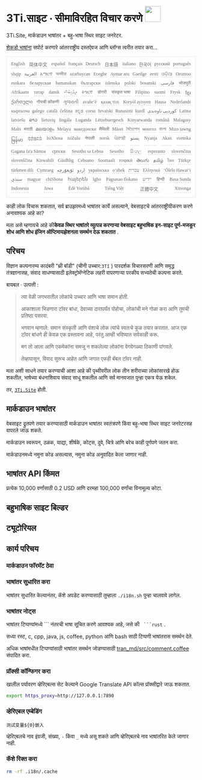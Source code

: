 <h1 style="justify-content:space-between">3Ti.साइट ⋅ सीमाविरहित विचार करणे <img src="//i-01.eu.org/3Ti/logo.svg" style="user-select:none;margin-top:-1px;width:42px"></h1>

3Ti.Site, मार्कडाउन भाषांतर + बहु-भाषा स्थिर साइट जनरेटर.

[शेकडो भाषांना](https://github.com/i18n-site/node/blob/main/lang/src/index.js) सपोर्ट करणारे आंतरराष्ट्रीय दस्तऐवज आणि ब्लॉग्स त्वरीत तयार करा...

<pre class="langli" style="display:flex;flex-wrap:wrap;background:transparent;border:1px solid #eee;font-size:12px;box-shadow:0 0 3px inset #eee;padding:12px 5px 4px 12px;justify-content:space-between;"><style>pre.langli i{font-weight:300;font-family:s;margin-right:7px;margin-bottom:8px;font-style:normal;color:#666;border-bottom:1px dashed #ccc;}</style><i>English</i><i> 简体中文 </i><i>español</i><i>français</i><i>Deutsch</i><i> 日本語 </i><i>italiano</i><i>한국어</i><i>русский</i><i>português</i><i>shqip</i><i>‫العربية‬</i><i>አማርኛ</i><i>অসমীয়া</i><i>azərbaycan</i><i>Eʋegbe</i><i>Aymar aru</i><i>Gaeilge</i><i>eesti</i><i>ଓଡ଼ିଆ</i><i>Oromoo</i><i>euskara</i><i>беларуская</i><i>bamanakan</i><i>български</i><i>íslenska</i><i>polski</i><i>bosanski</i><i>‫فارسی‬</i><i>भोजपुरी</i><i>Afrikaans</i><i>татар</i><i>dansk</i><i>‫ދިވެހިބަސް‬</i><i>ትግርኛ</i><i>डोगरी</i><i>संस्कृत भाषा</i><i>Filipino</i><i>suomi</i><i>Frysk</i><i>ខ្មែរ</i><i>ქართული</i><i>गोंयची कोंकणी</i><i>ગુજરાતી</i><i>avañe’ẽ</i><i>қазақ тілі</i><i>Kreyòl ayisyen</i><i>Hausa</i><i>Nederlands</i><i>кыргызча</i><i>galego</i><i>català</i><i>čeština</i><i>ಕನ್ನಡ</i><i>corsu</i><i>hrvatski</i><i>Runasimi</i><i>kurdî</i><i>‫کوردیی ناوەندی‬</i><i>Latina</i><i>latviešu</i><i>ລາວ</i><i>lietuvių</i><i>lingála</i><i>Luganda</i><i>Lëtzebuergesch</i><i>Kinyarwanda</i><i>română</i><i>Malagasy</i><i>Malti</i><i>मराठी</i><i>മലയാളം</i><i>Melayu</i><i>македонски</i><i>मैथिली</i><i>Māori</i><i>মৈতৈলোন্</i><i>монгол</i><i>বাংলা</i><i>Mizo ṭawng</i><i>မြန်မာ</i><i>𞄀𞄄𞄰𞄩𞄍𞄜𞄰</i><i>IsiXhosa</i><i>isiZulu</i><i>नेपाली</i><i>norsk</i><i>ਪੰਜਾਬੀ</i><i>‫پښتو‬</i><i>Nyanja</i><i>Akan</i><i>svenska</i><i>Gagana fa'a Sāmoa</i><i>српски</i><i>Sesotho sa Leboa</i><i>Sesotho</i><i>සිංහල</i><i>esperanto</i><i>slovenčina</i><i>slovenščina</i><i>Kiswahili</i><i>Gàidhlig</i><i>Cebuano</i><i>Soomaali</i><i>тоҷикӣ</i><i>తెలుగు</i><i>தமிழ்</i><i>ไทย</i><i>Türkçe</i><i>türkmen dili</i><i>Cymraeg</i><i>‫ئۇيغۇرچە‬</i><i>‫اردو‬</i><i>українська</i><i>o‘zbek</i><i>‫עברית‬</i><i>Ελληνικά</i><i>ʻŌlelo Hawaiʻi</i><i>‫سنڌي‬</i><i>magyar</i><i>chiShona</i><i>հայերեն</i><i>Igbo</i><i>Pagsasao Ilokano</i><i>‫ייִדיש‬</i><i>हिन्दी</i><i>Basa Sunda</i><i>Indonesia</i><i>Jawa</i><i>Èdè Yorùbá</i><i>Tiếng Việt</i><i> 正體中文 </i><i>Xitsonga</i></pre>

काही लोक विचारू शकतात, सर्व ब्राउझरमध्ये भाषांतर कार्ये असल्याने, वेबसाइटचे आंतरराष्ट्रीयीकरण करणे अनावश्यक आहे का?

मला असे म्हणायचे आहे की**केवळ स्थिर भाषांतरे व्युत्पन्न करणार्‍या वेबसाइट बहुभाषिक इन-साइट पूर्ण-मजकूर शोध आणि शोध इंजिन ऑप्टिमायझेशनला समर्थन देऊ शकतात** .

## परिचय

विज्ञान कल्पनारम्य कादंबरी &quot;थ्री बॉडी&quot; (चीनी उच्चार:`3Tǐ` ) पारदर्शक विचारसरणी आणि समृद्ध तंत्रज्ञानासह, संवाद साधण्यासाठी इलेक्ट्रोमॅग्नेटिक लहरी वापरणाऱ्या परकीय सभ्यतेची कल्पना करते.

बायबल · उत्पत्ती :

> त्या वेळी जगभरातील लोकांचे उच्चार आणि भाषा समान होती.
>
> आकाशाला भिडणारा टॉवर बांधा, देवाच्या दारापर्यंत पोहोचा, लोकांची मने गोळा करा आणि तुमची प्रतिष्ठा पसरवा.
>
> भगवान म्हणाले: समान संस्कृती आणि वंशाचे लोक त्यांचे स्वतःचे कुळ तयार करतात. आज एक टॉवर बांधणे ही केवळ एक प्रस्तावना आहे, परंतु आम्ही भविष्यात सर्वकाही करू.
>
> मग तो आला आणि एकमेकांना समजू न शकलेल्या लोकांना वेगवेगळ्या ठिकाणी पांगवले.
>
> तेव्हापासून, विवाद सुरूच आहेत आणि जगात एकही बॅबल टॉवर नाही.

मला अशी साधने तयार करण्याची आशा आहे की पृथ्वीवरील लोक तीन शरीराच्या लोकांसारखे होऊ शकतील, भाषेच्या बंधनाशिवाय संवाद साधू शकतील आणि सर्व मानवजात पुन्हा एकत्र येऊ शकेल.

तर, [`3Ti.Site`](//3Ti.Site) होती.

## मार्कडाउन भाषांतर

वेबसाइट द्रुतपणे तयार करण्यासाठी मार्कडाउन भाषांतर स्वतंत्रपणे किंवा बहु-भाषा स्थिर साइट जनरेटरसह वापरले जाऊ शकते.

मार्कडाउन स्वरूपन, ठळक, याद्या, शीर्षके, कोट्स, दुवे, चित्रे आणि बरेच काही पूर्णपणे जतन करा.

मार्कडाउनमध्ये नमुना कोड असल्यास, नमुना कोड अनुवादित केला जाणार नाही.

## भाषांतर API किंमत

प्रत्येक 10,000 वर्णांसाठी 0.2 USD आणि दरमहा 100,000 वर्णांचा विनामूल्य कोटा.

## बहुभाषिक साइट बिल्डर

## ट्यूटोरियल

## कार्य परिचय

### मार्कडाउन फॉरमॅट ठेवा

### भाषांतर सुधारित करा

भाषांतर सुधारित केल्यानंतर, कॅशे अपडेट करण्यासाठी तुम्हाला `./i18n.sh` पुन्हा चालवावे लागेल.

### भाषांतर नोट्स

भाषांतर टिप्पण्यांमध्ये \``` नंतरची भाषा सूचित करणे आवश्यक आहे, जसे की ` ```rust` .

सध्या रस्ट, c, cpp, java, js, coffee, python आणि bash साठी टिप्पणी भाषांतरास समर्थन देते.

अधिक भाषांमधील टिप्पण्यांसाठी भाषांतर समर्थन जोडण्यासाठी [tran_md/src/comment.coffee](https://github.com/i18n-site/node/blob/main/tran_md/src/comment.coffee) संपादित करा.

### प्रॉक्सी कॉन्फिगर करा

खालील पर्यावरण व्हेरिएबल्स सेट केल्याने Google Translate API कॉल्स प्रॉक्सीद्वारे जाऊ शकतात.

```bash
export https_proxy=http://127.0.0.1:7890
```

### व्हेरिएबल एम्बेडिंग

```
测试变量${0}嵌入
```

व्हेरिएबलचे नाव इंग्रजी, संख्या, `-` किंवा `_` मध्ये असू शकते आणि व्हेरिएबलचे नाव भाषांतरित केले जाणार नाही.

### कॅशे रिक्त करा

```bash
rm -rf .i18n/.cache
```
